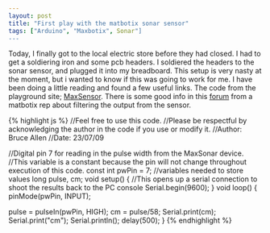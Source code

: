 ```yaml
---
layout: post
title: "First play with the matbotix sonar sensor"
tags: ["Arduino", "Maxbotix", Sonar"]
---
```


Today, I finally got to the local electric store before they had closed. I had to get a soldiering iron and some pcb headers. I soldiered the headers to the sonar sensor, and plugged it into my breadboard. This setup is very nasty at the moment, but i wanted to know if this was going to work for me. I have been doing a little reading and found a few useful links. The code from the playground site; [MaxSensor](http://www.arduino.cc/playground/Main/MaxSonar). There is some good info in this [forum](http://www.arduino.cc/cgi-bin/yabb2/YaBB.pl?num=1288290319) from a matbotix rep about filtering the output from the sensor.

{% highlight js %}
//Feel free to use this code.
//Please be respectful by acknowledging the author in the code if you use or modify it.
//Author: Bruce Allen
//Date: 23/07/09

//Digital pin 7 for reading in the pulse width from the MaxSonar device.
//This variable is a constant because the pin will not change throughout execution of this code.
const int pwPin = 7; 
//variables needed to store values
long pulse, cm;
void setup() {
  //This opens up a serial connection to shoot the results back to the PC console
  Serial.begin(9600);
}
void loop() {
  pinMode(pwPin, INPUT);

  pulse = pulseIn(pwPin, HIGH);
  cm = pulse/58;
  Serial.print(cm);
  Serial.print("cm");
  Serial.println();
  delay(500);
}
{% endhighlight %}